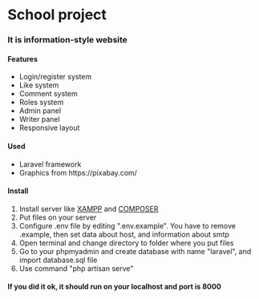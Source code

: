 <h1>School project</h1>
<h3>It is information-style website</h3>
<h4>Features</h4>
<ul>
    <li>Login/register system</li>
    <li>Like system</li>
    <li>Comment system</li>
    <li>Roles system</li>
    <li>Admin panel</li>
    <li>Writer panel</li>
    <li>Responsive layout</li>
</ul>
<h4>Used</h4>
<ul>
    <li>Laravel framework</li>
    <li>Graphics from https://pixabay.com/ </li>
</ul>
<h4>Install</h4>
<ol>
<li>Install server like <a href="https://www.apachefriends.org/pl/index.html">XAMPP</a> and <a href="https://getcomposer.org/">COMPOSER</a></li>
<li>Put files on your server</li>
<li>Configure .env file by editing ".env.example". You have to remove .example, then set data about host, and information about smtp</li>
<li>Open terminal and change directory to folder where you put files</li>
 <li>Go to your phpmyadmin and create database with name "laravel", and import database.sql file</li>
<li>Use command "php artisan serve"</li>
</ol>
<h4>If you did it ok, it should run on your localhost and port is 8000</h4>
